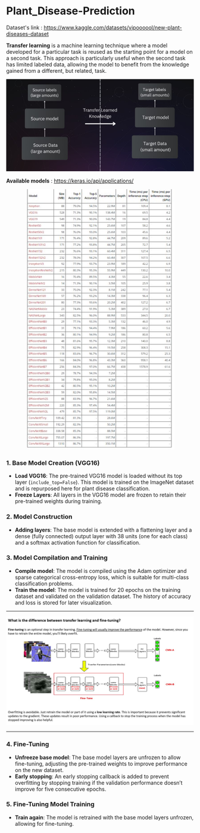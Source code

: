 # Plant_Disease-Prediction
Dataset's link : https://www.kaggle.com/datasets/vipoooool/new-plant-diseases-dataset

**Transfer learning** is a machine learning technique where a model developed for a particular task is reused as the starting point for a model on a second task. This approach is particularly useful when the second task has limited labeled data, allowing the model to benefit from the knowledge gained from a different, but related, task.
<div align="center">
    <a><img width="600" src="images/transfer learning.jpg" alt="soft"></a>
</div>

**Available models**  : https://keras.io/api/applications/


<div align="center">
    <a><img width="400" src="images/available models.jpg" alt="soft"></a>
</div>


### 1. **Base Model Creation (VGG16)**
   - **Load VGG16**: The pre-trained VGG16 model is loaded without its top layer (`include_top=False`). This model is trained on the ImageNet dataset and is repurposed here for plant disease classification.
   - **Freeze Layers**: All layers in the VGG16 model are frozen to retain their pre-trained weights during training.

### 2. **Model Construction**
   - **Adding layers**: The base model is extended with a flattening layer and a dense (fully connected) output layer with 38 units (one for each class) and a softmax activation function for classification.

### 3. **Model Compilation and Training**
   - **Compile model**: The model is compiled using the Adam optimizer and sparse categorical cross-entropy loss, which is suitable for multi-class classification problems.
   - **Train the model**: The model is trained for 20 epochs on the training dataset and validated on the validation dataset. The history of accuracy and loss is stored for later visualization.

***
<div align="center">
    <a><img width="800" src="images/fine tuning.jpg" alt="soft"></a>
</div>

***

### 4. **Fine-Tuning**
   - **Unfreeze base model**: The base model layers are unfrozen to allow fine-tuning, adjusting the pre-trained weights to improve performance on the new dataset.
   - **Early stopping**: An early stopping callback is added to prevent overfitting by stopping training if the validation performance doesn’t improve for five consecutive epochs.

### 5. **Fine-Tuning Model Training**
   - **Train again**: The model is retrained with the base model layers unfrozen, allowing for fine-tuning.
